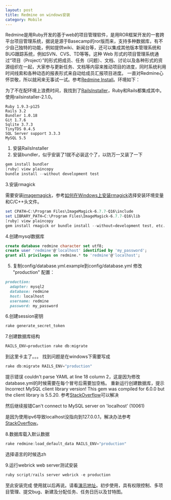 ```yaml
---
layout: post
title: Redmine on windows安装
category: Mobile
---
```


Redmine是用Ruby开发的基于web的项目管理软件，是用ROR框架开发的一套跨平台项目管理系统，据说是源于Basecamp的ror版而来，支持多种数据库，有不少自己独特的功能，例如提供wiki、新闻台等，还可以集成其他版本管理系统和BUG跟踪系统，例如SVN、CVS、TD等等。这种 Web 形式的项目管理系统通过“项目（Project）”的形式把成员、任务（问题）、文档、讨论以及各种形式的资源组织在一起，大家参与更新任务、文档等内容来推动项目的进度，同时系统利用时间线索和各种动态的报表形式来自动给成员汇报项目进度。
一直对Redmine心怀崇敬，所以就闲来无事试一试。参考[Redmine Install](http://www.redmine.org/projects/redmine/wiki/RedmineInstall)。环境如下：

为了不在配环境上浪费时间，我找到了[RailsInstaller](http://railsinstaller.org/)，Ruby和Rails都集成其中。使用railsinstaller-2.1.0。

```
Ruby 1.9.3-p125
Rails 3.2
Bundler 1.0.18
Git 1.7.6
Sqlite 3.7.3
TinyTDS 0.4.5
SQL Server support 3.3.3
MySQL 5.5
```

1. 安装RailsInstaller
2. 安装bundler，似乎安装了1就不必装这个了，以防万一又装了一下

```PowerShell
gem install bundler  
[ruby] view plaincopy
bundle install --without development test
```

3.安装rmagick

需要安装[imagemagick](http://www.imagemagick.org/script/binary-releases.php#windows)，参考[如何在Windows上安装rmagick](http://www.redmine.org/projects/redmine/wiki/HowTo_install_rmagick_gem_on_Windows)选择安装环境变量和C/C++头文件。

```PowerShell
set CPATH=C:\Program Files\ImageMagick-6.7.7-Q16\include  
set LIBRARY_PATH=C:\Program Files\ImageMagick-6.7.7-Q16\lib  
[ruby] view plaincopy
gem install rmagick or bundle install --without=development test, etc. 
``` 

4.创建mysql数据库

```sql
create database redmine character set utf8;  
create user 'redmine'@'localhost' identified by 'my_password';  
grant all privileges on redmine.* to 'redmine'@'localhost';
```

5. 复制config/database.yml.example到config/database.yml 修改 "production" 配置：

```ruby
production:  
  adapter: mysql2  
  database: redmine  
  host: localhost  
  username: redmine  
  password: my_password
```

6.创建session密钥

```PowerShell
rake generate_secret_token
```

7.创建数据库结构

```PowerShell
RAILS_ENV=production rake db:migrate
```

到这里卡主了。。。
找到问题是在windows下需要写成

```PowerShell
rake db:migrate RAILS_ENV="production"
```  

提示错误 couldn't parse YAML at line 18 column 2，这是因为修改database.yml的时候需要在每个冒号后需要加空格。
重新运行创建数据库，提示Incorrect MySQL client library version! This gem was compiled for 6.0.0 but the
client library is 5.5.20.
参考[StackOverflow](http://stackoverflow.com/questions/8740868/mysql2-gem-compiled-for-wrong-mysql-client-library)可以解决

然后继续报错Can't connect to MySQL server on 'localhost' (10061)

是因为使用ipv6导致localhost没指向到127.0.0.1，解决办法参考[StackOverflow](http://stackoverflow.com/questions/10792862/rails-development-cant-connect-to-mysql-server-on-localhost-10061)。

8.数据库载入默认数据

```PowerShell
rake redmine:load_default_data RAILS_ENV="production" 
```

选择语言的时候选zh

9.运行webrick web server测试安装

```PowerShell
ruby script/rails server webrick -e production 
```

至此安装完成 使用就以后再说。请看[演示地址](http://demo.redmine.org/)。初步使用，具有权限控制、多项目管理、提交bug、新建及分配任务、任务日历以及甘特图。